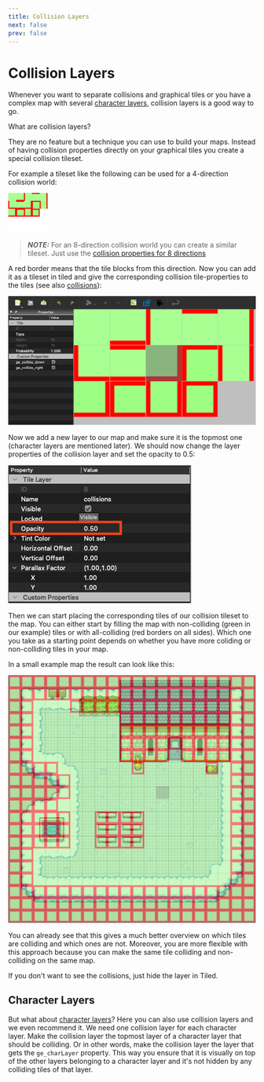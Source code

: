```yaml
---
title: Collision Layers
next: false
prev: false
---
```


# Collision Layers

Whenever you want to separate collisions and graphical tiles or you have a complex map with several [character layers](../character-layers), collision layers is a good way to go.

What are collision layers?

They are no feature but a technique you can use to build your maps. Instead of having collision properties directly on your graphical tiles you create a special collision tileset.

For example a tileset like the following can be used for a 4-direction collision world:

![Collides Tileset](../../img/collision_tileset.png)

> **_NOTE:_** For an 8-direction collision world you can create a similar tileset. Just use the [collision properties for 8 directions](../tile-properties#one-way)

A red border means that the tile blocks from this direction. Now you can add it as a tileset in tiled and give the corresponding collision tile-properties to the tiles (see also [collisions](../collisions)):

![Collision tileset custom properties](../../img/collision-tileset-properties.png)

Now we add a new layer to our map and make sure it is the topmost one (character layers are mentioned later).
We should now change the layer properties of the collision layer and set the opacity to 0.5:

![Collision layer opacity](../../img/collision-layers-opacity.png)

Then we can start placing the corresponding tiles of our collision tileset to the map. You can either start by filling the map with non-colliding (green in our example) tiles or with all-colliding (red borders on all sides). Which one you take as a starting point depends on whether you have more coliding or non-colliding tiles in your map.

In a small example map the result can look like this:

![Collision layer example map](../../img/collision-layers-show-blocked.png)

You can already see that this gives a much better overview on which tiles are colliding and which ones are not. Moreover, you are more flexible with this approach because you can make the same tile colliding and non-colliding on the same map.

If you don't want to see the collisions, just hide the layer in Tiled.

## Character Layers

But what about [character layers](../character-layers)? Here you can also use collision layers and we even recommend it.
We need one collision layer for each character layer. Make the collision layer the topmost layer of a character layer that should be colliding. Or in other words, make the collision layer the layer that gets the `ge_charLayer` property. This way you ensure that it is visually on top of the other layers belonging to a character layer and it's not hidden by any colliding tiles of that layer.
